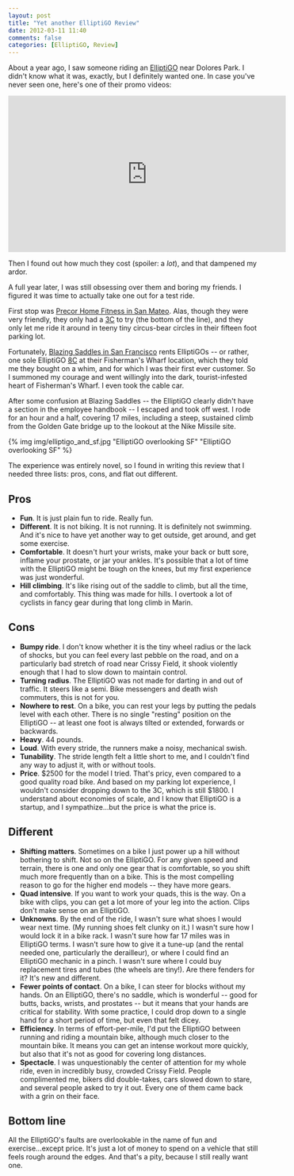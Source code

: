 ```yaml
---
layout: post
title: "Yet another ElliptiGO Review"
date: 2012-03-11 11:40
comments: false
categories: [ElliptiGO, Review]
---
```


About a year ago, I saw someone riding an [ElliptiGO](http://www.elliptigo.com) near Dolores Park. I didn't know what it was, exactly, but I definitely wanted one. In case you've never seen one, here's one of their promo videos:

<iframe width="560" height="315" src="http://www.youtube.com/embed/67i6d9Hxjgg" frameborder="0" allowfullscreen></iframe>

Then I found out how much they cost (spoiler: a *lot*), and that dampened my ardor.

A full year later, I was still obsessing over them and boring my friends. I figured it was time to actually take one out for a test ride.

First stop was [Precor Home Fitness in San Mateo](http://www.yelp.com/biz/precor-home-fitness-san-mateo). Alas, though they were very friendly, they only had a [3C](http://www.elliptigo.com/products/elliptigo-3c/) to try (the bottom of the line), and they only let me ride it around in teeny tiny circus-bear circles in their fifteen foot parking lot.

Fortunately, [Blazing Saddles in San Francisco](http://www.blazingsaddles.com/san-francisco.aspx) rents ElliptiGOs -- or rather, one sole ElliptiGO [8C](http://www.elliptigo.com/products/elliptigo-8c/) at their Fisherman's Wharf location, which they told me they bought on a whim, and for which I was their first ever customer. So I summoned my courage and went willingly into the dark, tourist-infested heart of Fisherman's Wharf. I even took the cable car.

After some confusion at Blazing Saddles -- the ElliptiGO clearly didn't have a section in the employee handbook -- I escaped and took off west. I rode for an hour and a half, covering 17 miles, including a steep, sustained climb from the Golden Gate bridge up to the lookout at the Nike Missile site.

{% img img/elliptigo_and_sf.jpg "ElliptiGO overlooking SF" "ElliptiGO overlooking SF" %}

The experience was entirely novel, so I found in writing this review that I needed three lists: pros, cons, and flat out different.

Pros
----

  * **Fun**. It is just plain fun to ride. Really fun.
  * **Different**. It is not biking. It is not running. It is definitely not swimming. And it's nice to have yet another way to get outside, get around, and get some exercise.
  * **Comfortable**. It doesn't hurt your wrists, make your back or butt sore, inflame your prostate, or jar your ankles. It's possible that a lot of time with the ElliptiGO might be tough on the knees, but my first experience was just wonderful.
  * **Hill climbing**. It's like rising out of the saddle to climb, but all the time, and comfortably. This thing was made for hills. I overtook a lot of cyclists in fancy gear during that long climb in Marin.

Cons
----

  * **Bumpy ride**. I don't know whether it is the tiny wheel radius or the lack of shocks, but you can feel every last pebble on the road, and on a particularly bad stretch of road near Crissy Field, it shook violently enough that I had to slow down to maintain control.
  * **Turning radius**. The ElliptiGO was not made for darting in and out of traffic. It steers like a semi. Bike messengers and death wish commuters, this is not for you.
  * **Nowhere to rest**. On a bike, you can rest your legs by putting the pedals level with each other. There is no single "resting" position on the ElliptiGO -- at least one foot is always tilted or extended, forwards or backwards.
  * **Heavy**. 44 pounds.
  * **Loud**. With every stride, the runners make a noisy, mechanical swish.
  * **Tunability**. The stride length felt a little short to me, and I couldn't find any way to adjust it, with or without tools.
  * **Price**. $2500 for the model I tried. That's pricy, even compared to a good quality road bike. And based on my parking lot experience, I wouldn't consider dropping down to the 3C, which is still $1800. I understand about economies of scale, and I know that ElliptiGO is a startup, and I sympathize...but the price is what the price is.

Different
---------

  * **Shifting matters**. Sometimes on a bike I just power up a hill without bothering to shift. Not so on the ElliptiGO. For any given speed and terrain, there is one and only one gear that is comfortable, so you shift much more frequently than on a bike. This is the most compelling reason to go for the higher end models -- they have more gears.
  * **Quad intensive**. If you want to work your quads, this is the way. On a bike with clips, you can get a lot more of your leg into the action. Clips don't make sense on an ElliptiGO.
  * **Unknowns**. By the end of the ride, I wasn't sure what shoes I would wear next time. (My running shoes felt clunky on it.) I wasn't sure how I would lock it in a bike rack. I wasn't sure how far 17 miles was in ElliptiGO terms. I wasn't sure how to give it a tune-up (and the rental needed one, particularly the derailleur), or where I could find an ElliptiGO mechanic in a pinch. I wasn't sure where I could buy replacement tires and tubes (the wheels are tiny!). Are there fenders for it? It's new and different.
  * **Fewer points of contact**. On a bike, I can steer for blocks without my hands. On an ElliptiGO, there's no saddle, which is wonderful -- good for butts, backs, wrists, and prostates -- but it means that your hands are critical for stability. With some practice, I could drop down to a single hand for a short period of time, but even that felt dicey.
  * **Efficiency**. In terms of effort-per-mile, I'd put the ElliptiGO between running and riding a mountain bike, although much closer to the mountain bike. It means you can get an intense workout more quickly, but also that it's not as good for covering long distances.
  * **Spectacle**. I was unquestionably the center of attention for my whole ride, even in incredibly busy, crowded Crissy Field. People complimented me, bikers did double-takes, cars slowed down to stare, and several people asked to try it out. Every one of them came back with a grin on their face.

Bottom line
-----------

All the ElliptiGO's faults are overlookable in the name of fun and exercise...except price. It's just a lot of money to spend on a vehicle that still feels rough around the edges. And that's a pity, because I still really want one.
